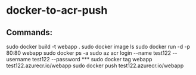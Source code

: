 # docker-to-acr-push
Commands:
-----

sudo docker build -t webapp .
sudo docker image ls
sudo docker run -d -p 80:80 webapp
sudo docker ps -a 
sudo az acr login --name test122 --username test122 --password ***
sudo docker tag webapp test122.azurecr.io/webapp
sudo docker push test122.azurecr.io/webapp

